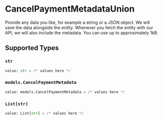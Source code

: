 # CancelPaymentMetadataUnion

Provide any data you like, for example a string or a JSON object. We will save the data alongside the entity. Whenever
you fetch the entity with our API, we will also include the metadata. You can use up to approximately 1kB.


## Supported Types

### `str`

```python
value: str = /* values here */
```

### `models.CancelPaymentMetadata`

```python
value: models.CancelPaymentMetadata = /* values here */
```

### `List[str]`

```python
value: List[str] = /* values here */
```

